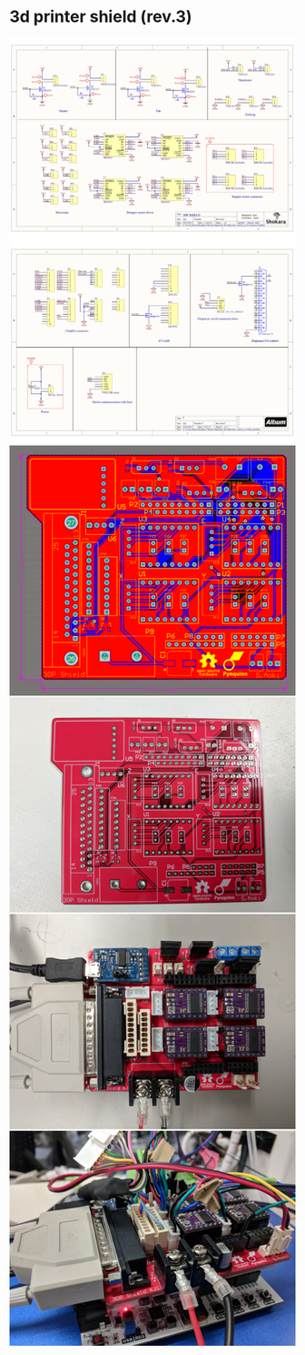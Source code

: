 # 3d printer shield (rev.3)


![](image/sch1.png)
![](image/sch2.png)
![](image/pcb2.png)
![](image/elecrow.png)
![](image/board.png)
![](image/wired.png)
